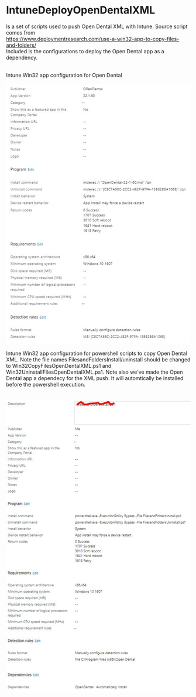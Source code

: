 # IntuneDeployOpenDentalXML
Is a set of scripts used to push Open Dental XML with Intune. Source script comes from <br>https://www.deploymentresearch.com/use-a-win32-app-to-copy-files-and-folders/<br>
Included is the configurations to deploy the Open Dental app as a dependency. <br><br>

Intune Win32 app configuration for Open Dental<br><br>
![alt text](https://github.com/JamesHorvath/Intune-Windows-Software-Deployment/blob/master/Intune-Deploy-OpenDental-XML/IMG/IntuneWin32OpenDental.JPG)
<br><br>
Intune Win32 app configuration for powershell scripts to copy Open Dental XML. Note the file names FilesandFoldersInstall/uninstall should be changed to Win32CopyFilesOpenDentalXML.ps1 and Win32UninstallFilesOpenDentalXML.ps1. Note also we've made the Open Dental app a dependecy for the XML push. It will automtically be installed before the powershell execution.<br><br>

![alt text](https://github.com/JamesHorvath/Intune-Windows-Software-Deployment/blob/master/Intune-Deploy-OpenDental-XML/IMG/IntuneWin32OpenDentalXML.JPG)

